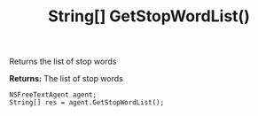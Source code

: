 ﻿---
uid: crmscript_ref_NSFreeTextAgent_GetStopWordList
title: String[] GetStopWordList()
intellisense: NSFreeTextAgent.GetStopWordList
keywords: NSFreeTextAgent, GetStopWordList
so.topic: reference
---

Returns the list of stop words


**Returns:** The list of stop words

```crmscript
NSFreeTextAgent agent;
String[] res = agent.GetStopWordList();
```

